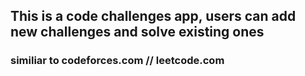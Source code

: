 ## This is a code challenges app, users can add new challenges and solve existing ones
### similiar to codeforces.com // leetcode.com 
